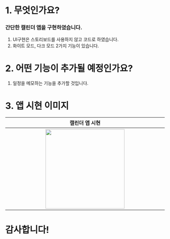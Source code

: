 # 1. 무엇인가요?
### 간단한 캘린더 앱을 구현하였습니다.
1. UI구현은 스토리보드를 사용하지 않고 코드로 하였습니다.
2. 화이트 모드, 다크 모드 2가지 기능이 있습니다.

# 2. 어떤 기능이 추가될 예정인가요?
1. 일정을 메모하는 기능을 추가할 것입니다.

# 3. 앱 시현 이미지

<table>
  <tr>
    <th width="30%">캘린더 앱 시현</th>
  </tr>
  <tr>
    <th rowspan="9"><img src="https://user-images.githubusercontent.com/47823405/53235139-75460300-36d4-11e9-9424-7866606c7d5b.gif" width="250" height="250"></th>
     </tr>
<table>
  
  
# 감사합니다!

  
